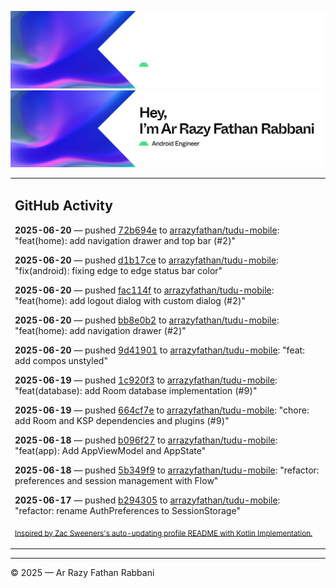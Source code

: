 ![Ar Razy Fathan Rabbani Banner](https://github.com/arrazyfathan/arrazyfathan/blob/main/media/banner-dark.png#gh-dark-mode-only)
![Ar Razy Fathan Rabbani Banner](https://github.com/arrazyfathan/arrazyfathan/blob/main/media/banner-light.png#gh-light-mode-only)

<table><tr><td valign="top" width="100%">    

## GitHub Activity

**2025-06-20** — pushed [72b694e](https://github.com/arrazyfathan/tudu-mobile/commits/72b694ededa5e9adc130baaeaba72985e50a7176) to [arrazyfathan/tudu-mobile](https://github.com/arrazyfathan/tudu-mobile): "feat(home): add navigation drawer and top bar (#2)"

**2025-06-20** — pushed [d1b17ce](https://github.com/arrazyfathan/tudu-mobile/commits/d1b17cef953258c1470bf5a95391e0ed5e56ba24) to [arrazyfathan/tudu-mobile](https://github.com/arrazyfathan/tudu-mobile): "fix(android): fixing edge to edge status bar color"

**2025-06-20** — pushed [fac114f](https://github.com/arrazyfathan/tudu-mobile/commits/fac114f05d72d286e5f0d4c6971321da2cd7e2cf) to [arrazyfathan/tudu-mobile](https://github.com/arrazyfathan/tudu-mobile): "feat(home): add logout dialog with custom dialog (#2)"

**2025-06-20** — pushed [bb8e0b2](https://github.com/arrazyfathan/tudu-mobile/commits/bb8e0b2938c0247c614d2d56f24bfb39cba5cbc2) to [arrazyfathan/tudu-mobile](https://github.com/arrazyfathan/tudu-mobile): "feat(home): add navigation drawer (#2)"

**2025-06-20** — pushed [9d41901](https://github.com/arrazyfathan/tudu-mobile/commits/9d41901a94c9b3612bba98213aad26d4395d4b26) to [arrazyfathan/tudu-mobile](https://github.com/arrazyfathan/tudu-mobile): "feat: add compos unstyled"

**2025-06-19** — pushed [1c920f3](https://github.com/arrazyfathan/tudu-mobile/commits/1c920f36d8bcb41307773515718131f7e9d7b89c) to [arrazyfathan/tudu-mobile](https://github.com/arrazyfathan/tudu-mobile): "feat(database): add Room database implementation (#9)"

**2025-06-19** — pushed [664cf7e](https://github.com/arrazyfathan/tudu-mobile/commits/664cf7e17e74ebc1404dccfd8571180af0bbc2a7) to [arrazyfathan/tudu-mobile](https://github.com/arrazyfathan/tudu-mobile): "chore: add Room and KSP dependencies and plugins (#9)"

**2025-06-18** — pushed [b096f27](https://github.com/arrazyfathan/tudu-mobile/commits/b096f271725659985a4d05729c67d46445f618f6) to [arrazyfathan/tudu-mobile](https://github.com/arrazyfathan/tudu-mobile): "feat(app): Add AppViewModel and AppState"

**2025-06-18** — pushed [5b349f9](https://github.com/arrazyfathan/tudu-mobile/commits/5b349f9a562b59e5a0d6d945d58381045f73d90e) to [arrazyfathan/tudu-mobile](https://github.com/arrazyfathan/tudu-mobile): "refactor: preferences and session management with Flow"

**2025-06-17** — pushed [b294305](https://github.com/arrazyfathan/tudu-mobile/commits/b294305d6e1818ae78c3d62527b7426e84a04393) to [arrazyfathan/tudu-mobile](https://github.com/arrazyfathan/tudu-mobile): "refactor: rename AuthPreferences to SessionStorage"
                
<sub><a href="https://github.com/ZacSweers/ZacSweers/">Inspired by Zac Sweeners's auto-updating profile README with Kotlin Implementation.</a></sub>
</table>

<!--START_SECTION:waka-->
<!--END_SECTION:waka-->

---
© 2025 — Ar Razy Fathan Rabbani